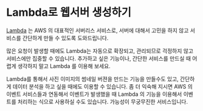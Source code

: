 # Lambda로 웹서버 생성하기
[Lambda](https://aws.amazon.com/ko/lambda/) 는 AWS 의 대표적인 서버리스 서비스로, 서버에 대해서 고민을 하지 않고 서비스를 간단하게 만들 수 있도록 도와드립니다.

많은 요청이 발생할 때에도 Lambda는 자동으로 확장되고, 관리되므로 걱정하지 않고 서비스에만 집중할 수 있습니다. 추가하고 싶은 기능이나, 간단한 서비스를 만드실 때 어렵게 생각하지 말고 Lambda 를 이용해 보세요.

Lambda를 통해서 사진 이미지의 썸네일 버젼을 만드는 기능을 만들수도 있고, 간단하게 데이터 분석을 하고 싶을 때에도 이용할 수 있습니다. 좀 더 익숙해 지시면 AWS 의 이벤트 서비스들과 연동해서 이벤트가 발생했을 때 Lambda 의 기능을 이용해서 이벤트를 처리하는 식으로 사용하실 수도 있습니다. 가능성이 무궁무진한 서비스입니다.